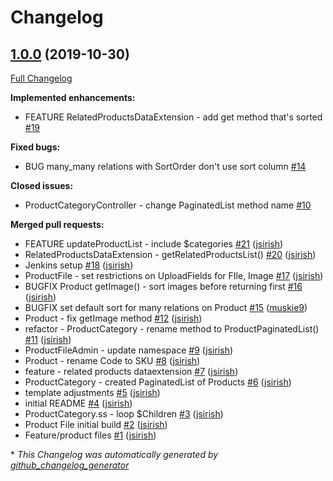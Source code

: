 # Changelog

## [1.0.0](https://github.com/dynamic/silverstripe-products/tree/1.0.0) (2019-10-30)

[Full Changelog](https://github.com/dynamic/silverstripe-products/compare/a5895a9d58b0cc52f8d77c7467192d7e6b5700b0...1.0.0)

**Implemented enhancements:**

- FEATURE RelatedProductsDataExtension - add get method that's sorted [\#19](https://github.com/dynamic/silverstripe-products/issues/19)

**Fixed bugs:**

- BUG many\_many relations with SortOrder don't use sort column [\#14](https://github.com/dynamic/silverstripe-products/issues/14)

**Closed issues:**

- ProductCategoryController - change PaginatedList method name [\#10](https://github.com/dynamic/silverstripe-products/issues/10)

**Merged pull requests:**

- FEATURE updateProductList - include $categories [\#21](https://github.com/dynamic/silverstripe-products/pull/21) ([jsirish](https://github.com/jsirish))
- RelatedProductsDataExtension - getRelatedProductsList\(\) [\#20](https://github.com/dynamic/silverstripe-products/pull/20) ([jsirish](https://github.com/jsirish))
- Jenkins setup [\#18](https://github.com/dynamic/silverstripe-products/pull/18) ([jsirish](https://github.com/jsirish))
- ProductFile - set restrictions on UploadFields for FIle, Image [\#17](https://github.com/dynamic/silverstripe-products/pull/17) ([jsirish](https://github.com/jsirish))
- BUGFIX Product getImage\(\) - sort images before returning first [\#16](https://github.com/dynamic/silverstripe-products/pull/16) ([jsirish](https://github.com/jsirish))
- BUGFIX set default sort for many relations on Product [\#15](https://github.com/dynamic/silverstripe-products/pull/15) ([muskie9](https://github.com/muskie9))
- Product - fix getImage method [\#12](https://github.com/dynamic/silverstripe-products/pull/12) ([jsirish](https://github.com/jsirish))
- refactor - ProductCategory - rename method to ProductPaginatedList\(\) [\#11](https://github.com/dynamic/silverstripe-products/pull/11) ([jsirish](https://github.com/jsirish))
- ProductFileAdmin - update namespace [\#9](https://github.com/dynamic/silverstripe-products/pull/9) ([jsirish](https://github.com/jsirish))
- Product - rename Code to SKU [\#8](https://github.com/dynamic/silverstripe-products/pull/8) ([jsirish](https://github.com/jsirish))
- feature - related products dataextension [\#7](https://github.com/dynamic/silverstripe-products/pull/7) ([jsirish](https://github.com/jsirish))
- ProductCategory - created PaginatedList of Products [\#6](https://github.com/dynamic/silverstripe-products/pull/6) ([jsirish](https://github.com/jsirish))
- template adjustments [\#5](https://github.com/dynamic/silverstripe-products/pull/5) ([jsirish](https://github.com/jsirish))
- initial README [\#4](https://github.com/dynamic/silverstripe-products/pull/4) ([jsirish](https://github.com/jsirish))
- ProductCategory.ss - loop $Children [\#3](https://github.com/dynamic/silverstripe-products/pull/3) ([jsirish](https://github.com/jsirish))
- Product File initial build [\#2](https://github.com/dynamic/silverstripe-products/pull/2) ([jsirish](https://github.com/jsirish))
- Feature/product files [\#1](https://github.com/dynamic/silverstripe-products/pull/1) ([jsirish](https://github.com/jsirish))



\* *This Changelog was automatically generated by [github_changelog_generator](https://github.com/github-changelog-generator/github-changelog-generator)*

